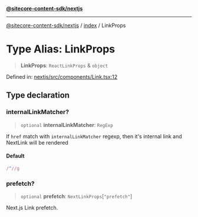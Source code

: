 [**@sitecore-content-sdk/nextjs**](../../README.md)

***

[@sitecore-content-sdk/nextjs](../../README.md) / [index](../README.md) / LinkProps

# Type Alias: LinkProps

> **LinkProps**: `ReactLinkProps` & `object`

Defined in: [nextjs/src/components/Link.tsx:12](https://github.com/Sitecore/content-sdk/blob/4103c5589d5589e11cd6164ccfd2c9755e694a65/packages/nextjs/src/components/Link.tsx#L12)

## Type declaration

### internalLinkMatcher?

> `optional` **internalLinkMatcher**: `RegExp`

If `href` match with `internalLinkMatcher` regexp, then it's internal link and NextLink will be rendered

#### Default

```ts
/^//g
```

### prefetch?

> `optional` **prefetch**: `NextLinkProps`\[`"prefetch"`\]

Next.js Link prefetch.
